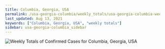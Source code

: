 ```yaml
---
title: Columbia, Georgia, USA
permalink: /usa-georgia-columbia/weekly_totals/usa-georgia-columbia-weekly_totals.html
last_updated: Aug 13, 2021
keywords: ["Columbia, Georgia, USA", "weekly totals"]
sidebar: usa-georgia-columbia_sidebar
---
```


![Weekly Totals of Confirmed Cases for Columbia, Georgia, USA](/covid_tracker/images/graphs/usa-georgia-columbia-weekly_totals_graph.png)
